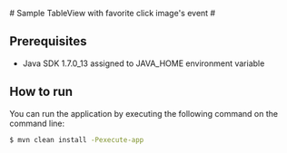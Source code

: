 # Sample TableView with favorite click image's event #

## Prerequisites

* Java SDK 1.7.0_13 assigned to JAVA_HOME environment variable


## How to run

You can run the application by executing the following command on the command line:

```sh
$ mvn clean install -Pexecute-app
```

